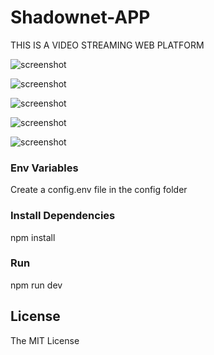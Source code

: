 # Shadownet-APP
THIS IS A VIDEO STREAMING WEB PLATFORM


![screenshot](https://github.com/wisdomekpotu/Shadownet-APP/blob/main/screenshots/front.png) 

![screenshot](https://github.com/wisdomekpotu/Shadownet-APP/blob/main/screenshots/dash.png) 

![screenshot](https://github.com/wisdomekpotu/Shadownet-APP/blob/main/screenshots/gkkk.png) 

![screenshot](https://github.com/wisdomekpotu/Shadownet-APP/blob/main/screenshots/login.png) 

![screenshot](https://github.com/wisdomekpotu/Shadownet-APP/blob/main/screenshots/dasjhj.png) 
 


### Env Variables

Create a config.env file in the config folder


### Install Dependencies

npm install





### Run

npm run dev






## License

The MIT License

